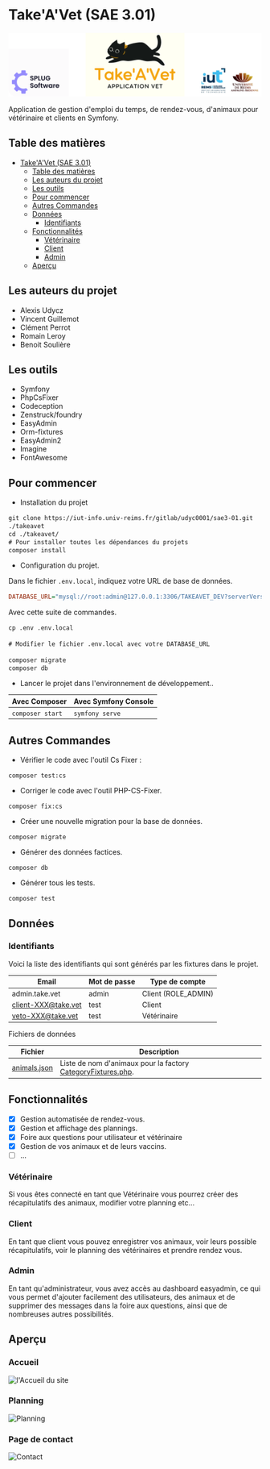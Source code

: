 # Take'A'Vet (SAE 3.01)

![Banner](Banner.png)

Application de gestion d'emploi du temps, de rendez-vous, d'animaux pour vétérinaire et clients en Symfony.

## Table des matières

<!-- TOC -->
* [Take'A'Vet (SAE 3.01)](#takea--vet--sae-301-)
    * [Table des matières](#table-des-matières)
    * [Les auteurs du projet](#les-auteurs-du-projet)
    * [Les outils](#les-outils)
    * [Pour commencer](#pour-commencer)
    * [Autres Commandes](#autres-commandes)
    * [Données](#données)
        * [Identifiants](#identifiants)
    * [Fonctionnalités](#fonctionnalités)
        * [Vétérinaire](#vétérinaire)
        * [Client](#client)
        * [Admin](#admin)
    * [Aperçu](#aperu)
<!-- TOC -->
## Les auteurs du projet

- Alexis Udycz
- Vincent Guillemot
- Clément Perrot
- Romain Leroy
- Benoit Soulière

## Les outils

- Symfony
- PhpCsFixer
- Codeception
- Zenstruck/foundry
- EasyAdmin
- Orm-fixtures
- EasyAdmin2
- Imagine
- FontAwesome

## Pour commencer

- Installation du projet
```shell
git clone https://iut-info.univ-reims.fr/gitlab/udyc0001/sae3-01.git ./takeavet
cd ./takeavet/
# Pour installer toutes les dépendances du projets
composer install 
```

- Configuration du projet.

Dans le fichier `.env.local`, indiquez votre URL de base de données.

```ini
DATABASE_URL="mysql://root:admin@127.0.0.1:3306/TAKEAVET_DEV?serverVersion=8&charset=utf8mb4"
```

Avec cette suite de commandes.

```shell
cp .env .env.local

# Modifier le fichier .env.local avec votre DATABASE_URL

composer migrate
composer db
```

- Lancer le projet dans l'environnement de développement..

| Avec Composer    | Avec Symfony Console |
|------------------|----------------------|
| `composer start` | `symfony serve`      |
## Autres Commandes

- Vérifier le code avec l'outil Cs Fixer :
```shell
composer test:cs
```

- Corriger le code avec l'outil PHP-CS-Fixer.
```shell
composer fix:cs
```

- Créer une nouvelle migration pour la base de données.
```shell
composer migrate
```

- Générer des données factices.
```shell
composer db
```

- Générer tous les tests.
```shell
composer test
```
## Données

### Identifiants

Voici la liste des identifiants qui sont générés par les fixtures dans le projet.

| Email               | Mot de passe | Type de compte      |
|---------------------|--------------|---------------------|
| admin.take.vet      | admin        | Client (ROLE_ADMIN) |
| client-XXX@take.vet | test         | Client              |
| veto-XXX@take.vet   | test         | Vétérinaire         |

Fichiers de données

| Fichier                                            | Description                                                                                           |
|----------------------------------------------------|-------------------------------------------------------------------------------------------------------|
| [animals.json](src/DataFixtures/data/animals.json) | Liste de nom d'animaux pour la factory [CategoryFixtures.php](src/DataFixtures/CategoryFixtures.php). |
## Fonctionnalités

- [X] Gestion automatisée de rendez-vous.
- [X] Gestion et affichage des plannings.
- [X] Foire aux questions pour utilisateur et vétérinaire
- [X] Gestion de vos animaux et de leurs vaccins.
- [ ] ...

### Vétérinaire
Si vous êtes connecté en tant que Vétérinaire vous pourrez créer des récapitulatifs des animaux, modifier votre planning etc...
### Client
En tant que client vous pouvez enregistrer vos animaux, voir leurs possible récapitulatifs, voir le planning des vétérinaires et prendre rendez vous.
### Admin
En tant qu'administrateur, vous avez accès au dashboard easyadmin, ce qui vous permet d'ajouter facilement des utilisateurs, des animaux et de supprimer des messages dans la foire aux questions, ainsi que de nombreuses autres possibilités.

## Aperçu
### Accueil
![l'Accueil du site](img.png)
### Planning
![Planning](img_1.png)
### Page de contact
![Contact](img_2.png)